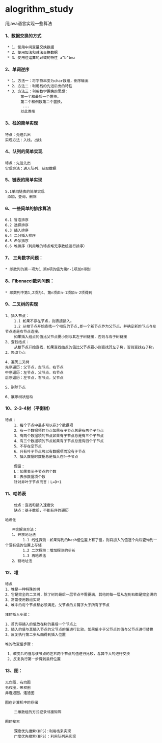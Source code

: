 # alogrithm_study
用java语言实现一些算法

#### 1、数据交换的方式

     * 1、使用中间变量交换数据
     * 2、使用加法和减法交换数据
     * 3、使用位运算的异或的特性 a^b^b=a

#### 2、单词逆序

     * 1、方法一：将字符串变为char数组，倒序输出
     * 2、方法二：利用栈的先进后出的特性
     * 3、方法三：利用数学置换的思想：
           第一个和最后一个置换，      
           第二个和倒数第二个置换，     
            ...      
           以此类推

#### 3、栈的简单实现
    
    特点：先进后出
    实现方法：入栈，出栈
#### 4、队列的简单实现

    特点：先进先出
    实现方法：进入队列，获取数据
#### 5、链表的简单实现

    5.1单向链表的简单实现
     添加，查询，删除
    
#### 6、一些简单的排序算法
    
    6.1 冒泡排序
    6.2 选择排序
    6.3 插入排序
    6.4 二分插入排序
    6.5 希尔排序
    6.6 堆排序（利用堆的特点堆无序数组进行排序）
    
#### 7、 三角数字问题：


    * 即数列的第一项为1.第n项的值为第n-1项加n得到
    
#### 8、Fibonacci数列问题：

    * 即数列中第1,2项为1，第n项由n-1项加n-2项得到

#### 9、二叉树的实现

    1、插入节点：
        1.1 如果不存在节点，则直接插入。
        1.2 从根节点开始查找一个相应的节点,即一个新节点作为父节点，并确定新的节点与左节点还是右节点连接。
        如果插入结点的值比父节点要小则与其左子树链接，否则与右子树链接
    2、查找结点：
        从根节点开始查找，如果查找结点的值比父节点要小则查找其左子树，否则查找右子树。
    3、修改节点
    
    4、遍历二叉树
    先序遍历：父节点，左节点，右节点
    中序遍历：左节点，父节点，右节点
    后序遍历：左节点，右节点，父节点
    
    5、删除节点
    
    6、展示树状结构
#### 10、2-3-4树（平衡树）
    
    特点：
        1、每个节点中最多可以存3个数据项
        2、有一个数据项的节点如果有子节点总是有两个子节点
        3、有两个数据项的节点如果有子节点总是有三个子节点
        4、有三个数据项的节点如果有子节点总是有四个子节点
        5、不存在空节点
        6、只有叶子节点可以有数据项而没有子节点
        7、插入数据时数据总是插入在叶子节点
        
        假设：
        L：如果表示子节点的个数
        D：表示数据项个数
        针对非叶子节点而言：L=D+1
#### 11、哈希表
    
        优点：查找和插入速度快
        缺点：基于数组，不能有序的遍历
        
    哈希化

       冲突解决方法：
       1、开放地址法
            1.1 线性探测：如果得到的hash值位置上有了值，则将加入的值逐个向后查询到一个没有值的位置上存储
            1.2 二次探测：增加探测的步长
            1.3 再哈希法
       2、链地址法
       
#### 12、堆
    
    特点
    1、堆是一种特殊的树
    2、它是完全的二叉树，除了树的最后一层节点不需要满，其他的每一层从左到右都是完全满的
    3、常常使用数组实现
    4、堆中的每个节点都必须满足，父节点的关键字大于所有子节点

    堆的插入步骤：

    1、首先将插入的值放在树的最后一个节点上
    2、插入的值与其插入节点的父节点的值进行比较，如果值小于父节点的值与父节点进行替换
    3、反复执行第二步从而得到插入位置
    
    堆的改变值步骤：
    
     1、改变后的值与该节点的左右两个节点的值进行比较，与其中大的进行交换
     2、反复执行第一步得到最终位置

#### 13、图：
    
    无向图，有向图
    无权图，带权图
    非连通图，连通图

    图在计算机中的存储
        
        二维数组的方式记录邻接矩阵
    
    图的搜索
    
        深度优先搜索(DFS):利用栈来实现
        广度优先搜索(BFS)：利用队列来实现
    

    
      